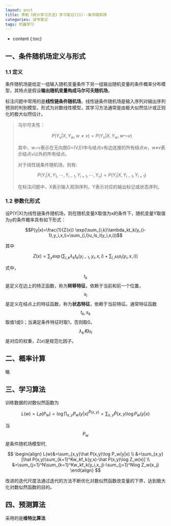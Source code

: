 ```yaml
---
layout: post
title: 李航《统计学习方法》学习笔记(11)--条件随机场
categories: 读书笔记
tags: 机器学习
---
```

* content
{:toc}


## 一、条件随机场定义与形式

### 1.1 定义

条件随机场是给定一组输入随机变量条件下另一组输出随机变量的条件概率分布模型，其特点是假设**输出随机变量构成马尔可夫随机场**。

标注问题中常用的是**线性链条件随机场**，线性链条件随机场是输入序列对输出序列预测的判别模型，形式为对数线性模型，其学习方法通常是由极大似然估计或正则化的极大似然估计。

> 马尔可夫性：
>
> $$P(Y_v|X,Y_w,w \neq v)=P(Y_v|X,Y_w,w～ v)​$$
>
> 其中，w~v表示在无向图G=(V,E)中与结点v有边连接的所有结点w，w≠v表示结点v以外的所有结点。
>
> 对于线性链条件随机场，则有:
>
> $$P(Y_i|X,Y_1,\cdots,Y_{i-1},Y_{i+1},\cdots,Y_n)=P(Y_i|X,Y_{i-1},Y_{i+1})$$
>
> 在标注问题中，X表示输入观测序列，Y表示对应的输出标记或状态序列。

### 1.2 参数化形式

设P(Y\|X)为线性链条件随机场，则在随机变量X取值为x的条件下，随机变量Y取值为y的条件概率具有如下形式：

$$P(y|x)=\frac{1}{Z(x)} \exp(\sum_{i,k}\lambda_kt_k(y_{i-1},y_i,x,i)+\sum_{i,l}u_ls_l(y_i,x,i))$$

其中

$$Z(x)=\sum_y\exp(\sum_{i,k}\lambda_kt_k(y_{i-1},y_i,x,i)+\sum_{i,l}u_ls_l(y_i,x,i))$$

式中，$$t_k$$是定义在边上的特正函数，称为**转移特征**，依赖于当前和前一个位置，$$s_l$$是定义在结点上的特征函数，称为**状态特征**，依赖于当前特征。通常特征函数$$t_k,s_k$$取值1或0；当满足条件特征时取1，否则取0。$$\lambda_k和u_l$$是对应的权重，Z(x)是规范化因子。



## 二、概率计算

略

## 三、学习算法

训练数据的对数似然函数为

$$L(w)=L_{\hat P}(P_w)=\log \prod_{x,y}P_w(y|x)^{\hat P(x,y)}=\sum_{x,y}\hat P(x,y)\log P_w(y|x)$$

当$$P_w$$是条件随机场模型时,

$$
\begin{align}
L(w)&=\sum_{x,y}\hat P(x,y)\log P_w(y|x) \\
&=\sum_{x,y}[\hat P(x,y)\sum_{k=1}^Kw_kf_k(y,x)-\hat P(x,y)\log Z_w(x)] \\
&=\sum_{j=1}^N\sum_{k=1}^Kw_kf_k(y_i,x_j)-\sum_{j=1}^Nlog Z_w(x_j)
\end{align}
$$

改进的迭代尺度法通过迭代的方法不断优化对数似然函数改变量的下界，达到极大化对数似然函数的目的。

## 四、预测算法

采用的是**维特比算法**

